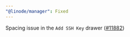 ```yaml
---
"@linode/manager": Fixed
---
```


Spacing issue in the `Add SSH Key` drawer ([#11882](https://github.com/linode/manager/pull/11882))
